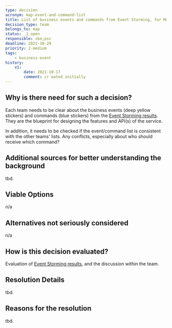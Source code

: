 ```yaml
---
type: decision
acronym: map-event-and-command-list
title: List of business events and commands from Event Storming, for Map service
decision_type: team
belongs_to: map
status: _1_open
responsible: sbe;psc
deadline: 2021-10-29
priority: 2-medium
tags: 
    - business-event
history:
    v1:
        date: 2021-10-17
        comment: cr eated initially    
---
```


## Why is there need for such a decision?

Each team needs to be clear about the business events (deep yellow stickers) and commands (blue stickers)
from the [Event Storming results](https://miro.com/app/board/o9J_lsQV7ZA=/). They are the blueprint for 
designing the features and API(s) of the service.

In addition, it needs to be checked if the event/command list is consistent with the other teams' lists.
Any conflicts, especially about who should receive which command? 

## Additional sources for better understanding the background

tbd.

## Viable Options

n/a

## Alternatives not seriously considered

n/a

## How is this decision evaluated?

Evaluation of [Event Storming results](https://miro.com/app/board/o9J_lsQV7ZA=/), and the discussion within the team.
 
## Resolution Details

tbd.

## Reasons for the resolution

tbd.
